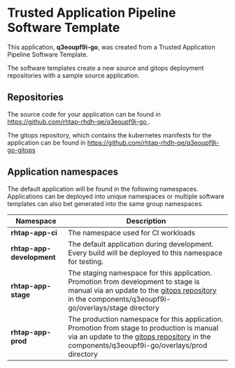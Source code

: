 # Trusted Application Pipeline Software Template

This application, **q3eoupf9i-go**, was created from a Trusted Application Pipeline Software Template.

The software templates create a new source and gitops deployment repositories with a sample source application. 

## Repositories

The source code for your application can be found in [https://github.com/rhtap-rhdh-qe/q3eoupf9i-go ](https://github.com/rhtap-rhdh-qe/q3eoupf9i-go ).
 
The gitops repository, which contains the kubernetes manifests for the application can be found in 
[https://github.com/rhtap-rhdh-qe/q3eoupf9i-go-gitops ](https://github.com/rhtap-rhdh-qe/q3eoupf9i-go-gitops ) 

## Application namespaces 

The default application will be found in the following namespaces. Applications can be deployed into unique namespaces or multiple software templates can also bet generated into the same group namespaces.  

|  Namespace   |  Description   |  
| -------- | -------- |
| **rhtap-app-ci** | The namespace used for CI workloads |
| **rhtap-app-development** | The default application during development. Every build will be deployed to this namespace for testing. |
| **rhtap-app-stage** | The staging namespace for this application. Promotion from development to stage is manual via an update to the [gitops repository](https://github.com/rhtap-rhdh-qe/q3eoupf9i-go-gitops ) in the components/q3eoupf9i-go/overlays/stage directory |
| **rhtap-app-prod** | The production namespace for this application. Promotion from stage to production is manual via an update to the [gitops repository](https://github.com/rhtap-rhdh-qe/q3eoupf9i-go-gitops ) in the components/q3eoupf9i-go/overlays/prod directory |